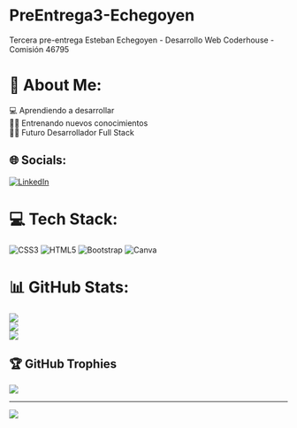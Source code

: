 # PreEntrega3-Echegoyen
Tercera pre-entrega Esteban Echegoyen - Desarrollo Web Coderhouse - Comisión 46795 

# 💫 About Me:
💻 Aprendiendo a desarrollar<br>🏋️‍♀️ Entrenando nuevos conocimientos<br>👨‍🎓 Futuro Desarrollador Full Stack


## 🌐 Socials:
[![LinkedIn](https://img.shields.io/badge/LinkedIn-%230077B5.svg?logo=linkedin&logoColor=white)](https://linkedin.com/in/https://www.linkedin.com/in/esteban-agust%C3%ADn-echegoyen-b70531239/) 

# 💻 Tech Stack:
![CSS3](https://img.shields.io/badge/css3-%231572B6.svg?style=for-the-badge&logo=css3&logoColor=white) ![HTML5](https://img.shields.io/badge/html5-%23E34F26.svg?style=for-the-badge&logo=html5&logoColor=white) ![Bootstrap](https://img.shields.io/badge/bootstrap-%23563D7C.svg?style=for-the-badge&logo=bootstrap&logoColor=white) ![Canva](https://img.shields.io/badge/Canva-%2300C4CC.svg?style=for-the-badge&logo=Canva&logoColor=white)
# 📊 GitHub Stats:
![](https://github-readme-stats.vercel.app/api?username=EstebanEcheOk&theme=dark&hide_border=false&include_all_commits=false&count_private=false)<br/>
![](https://github-readme-streak-stats.herokuapp.com/?user=EstebanEcheOk&theme=dark&hide_border=false)<br/>
![](https://github-readme-stats.vercel.app/api/top-langs/?username=EstebanEcheOk&theme=dark&hide_border=false&include_all_commits=false&count_private=false&layout=compact)

## 🏆 GitHub Trophies
![](https://github-profile-trophy.vercel.app/?username=EstebanEcheOk&theme=alduin&no-frame=false&no-bg=true&margin-w=4)

---
[![](https://visitcount.itsvg.in/api?id=EstebanEcheOk&icon=0&color=0)](https://visitcount.itsvg.in)

<!-- Proudly created with GPRM ( https://gprm.itsvg.in ) -->
